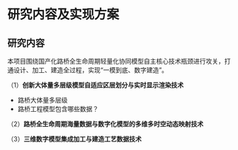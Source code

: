 # **研究内容及实现方案**

## 研究内容

本项目围绕国产化路桥全生命周期轻量化协同模型自主核心技术瓶颈进行攻关，打通设计、加工、建造全过程，实现“一模到底、数字建造”。

（1）**创新大体量多层级模型自适应区层划分与实时显示渲染技术**

- 路桥大体量多层级
- 路桥工程模型包含哪些数据？

（2）**路桥全生命周期海量数据与数字化模型的多维多时空动态映射技术**

（3）**三维数字模型集成加工与建造工艺数据技术**

